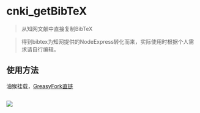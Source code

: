 # cnki_getBibTeX
>从知网文献中直接复制BibTeX

>得到bibtex为知网提供的NodeExpress转化而来，实际使用时根据个人需求请自行编辑。

## 使用方法
油猴挂载，[GreasyFork直链](https://greasyfork.org/zh-CN/scripts/444428-%E7%9F%A5%E7%BD%91-%E6%96%87%E7%8C%AE-bibtex%E6%8F%90%E5%8F%96)

##
![](https://komarev.com/ghpvc/?username=BNDou&color=red&label=Profile+views)
